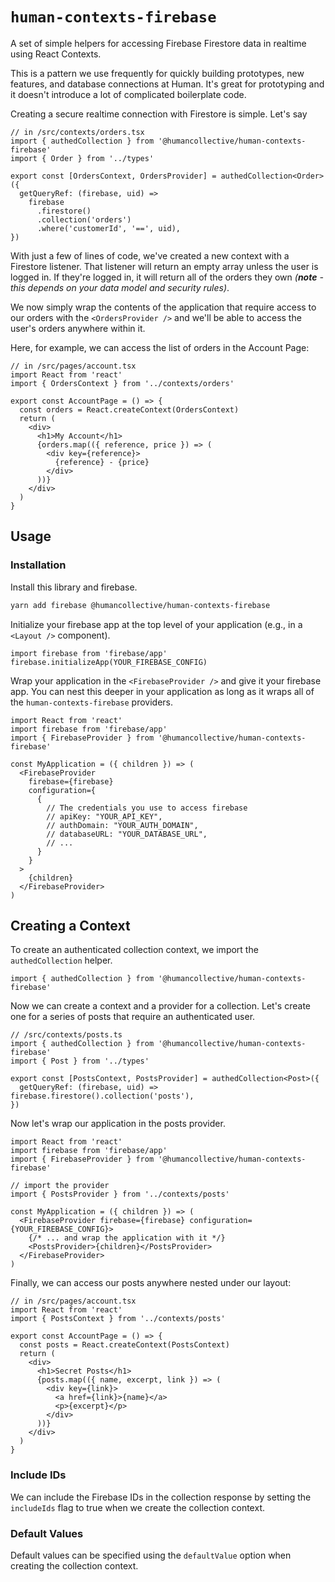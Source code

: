 # `human-contexts-firebase`

A set of simple helpers for accessing Firebase Firestore data in realtime using React Contexts.

This is a pattern we use frequently for quickly building prototypes, new features, and database connections at Human. It's great for prototyping and it doesn't introduce a lot of complicated boilerplate code.

Creating a secure realtime connection with Firestore is simple. Let's say

```tsx
// in /src/contexts/orders.tsx
import { authedCollection } from '@humancollective/human-contexts-firebase'
import { Order } from '../types'

export const [OrdersContext, OrdersProvider] = authedCollection<Order>({
  getQueryRef: (firebase, uid) =>
    firebase
      .firestore()
      .collection('orders')
      .where('customerId', '==', uid),
})
```

With just a few of lines of code, we've created a new context with a Firestore listener. That listener will return an empty array unless the user is logged in. If they're logged in, it will return all of the orders they own _(**note** - this depends on your data model and security rules)_.

We now simply wrap the contents of the application that require access to our orders with the `<OrdersProvider />` and we'll be able to access the user's orders anywhere within it.

Here, for example, we can access the list of orders in the Account Page:

```tsx
// in /src/pages/account.tsx
import React from 'react'
import { OrdersContext } from '../contexts/orders'

export const AccountPage = () => {
  const orders = React.createContext(OrdersContext)
  return (
    <div>
      <h1>My Account</h1>
      {orders.map(({ reference, price }) => (
        <div key={reference}>
          {reference} - {price}
        </div>
      ))}
    </div>
  )
}
```

## Usage

### Installation

Install this library and firebase.

```sh
yarn add firebase @humancollective/human-contexts-firebase
```

Initialize your firebase app at the top level of your application (e.g., in a `<Layout />` component).

```tsx
import firebase from 'firebase/app'
firebase.initializeApp(YOUR_FIREBASE_CONFIG)
```

Wrap your application in the `<FirebaseProvider />` and give it your firebase app. You can nest this deeper in your application as long as it wraps all of the `human-contexts-firebase` providers.

```tsx
import React from 'react'
import firebase from 'firebase/app'
import { FirebaseProvider } from '@humancollective/human-contexts-firebase'

const MyApplication = ({ children }) => (
  <FirebaseProvider
    firebase={firebase}
    configuration={
      {
        // The credentials you use to access firebase
        // apiKey: "YOUR_API_KEY",
        // authDomain: "YOUR_AUTH_DOMAIN",
        // databaseURL: "YOUR_DATABASE_URL",
        // ...
      }
    }
  >
    {children}
  </FirebaseProvider>
)
```

## Creating a Context

To create an authenticated collection context, we import the `authedCollection` helper.

```tsx
import { authedCollection } from '@humancollective/human-contexts-firebase'
```

Now we can create a context and a provider for a collection. Let's create one for a series of posts that require an authenticated user.

```tsx
// /src/contexts/posts.ts
import { authedCollection } from '@humancollective/human-contexts-firebase'
import { Post } from '../types'

export const [PostsContext, PostsProvider] = authedCollection<Post>({
  getQueryRef: (firebase, uid) => firebase.firestore().collection('posts'),
})
```

Now let's wrap our application in the posts provider.

```tsx
import React from 'react'
import firebase from 'firebase/app'
import { FirebaseProvider } from '@humancollective/human-contexts-firebase'

// import the provider
import { PostsProvider } from '../contexts/posts'

const MyApplication = ({ children }) => (
  <FirebaseProvider firebase={firebase} configuration={YOUR_FIREBASE_CONFIG}>
    {/* ... and wrap the application with it */}
    <PostsProvider>{children}</PostsProvider>
  </FirebaseProvider>
)
```

Finally, we can access our posts anywhere nested under our layout:

```tsx
// in /src/pages/account.tsx
import React from 'react'
import { PostsContext } from '../contexts/posts'

export const AccountPage = () => {
  const posts = React.createContext(PostsContext)
  return (
    <div>
      <h1>Secret Posts</h1>
      {posts.map(({ name, excerpt, link }) => (
        <div key={link}>
          <a href={link}>{name}</a>
          <p>{excerpt}</p>
        </div>
      ))}
    </div>
  )
}
```

### Include IDs

We can include the Firebase IDs in the collection response by setting the `includeIds` flag to true when we create the collection context.

### Default Values

Default values can be specified using the `defaultValue` option when creating the collection context.
